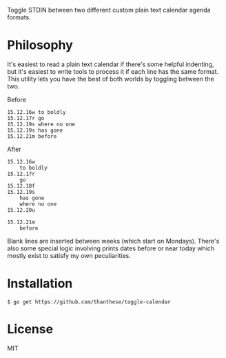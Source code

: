 Toggle STDIN between two different custom plain text calendar agenda formats.

# Philosophy

It's easiest to read a plain text calendar if there's some helpful indenting, but it's easiest to write tools to process it if each line has the same format. This utility lets you have the best of both worlds by toggling between the two.

Before

    15.12.16w to boldly
    15.12.17r go
    15.12.19s where no one
    15.12.19s has gone
    15.12.21m before

After

    15.12.16w
        to boldly
    15.12.17r
        go
    15.12.18f
    15.12.19s
        has gone
        where no one
    15.12.20u

    15.12.21m
        before

Blank lines are inserted between weeks (which start on Mondays). There's also some special logic involving prints dates before or near today which mostly exist to satisfy my own peculiarities.

# Installation

    $ go get https://github.com/thanthese/toggle-calendar

# License

MIT
